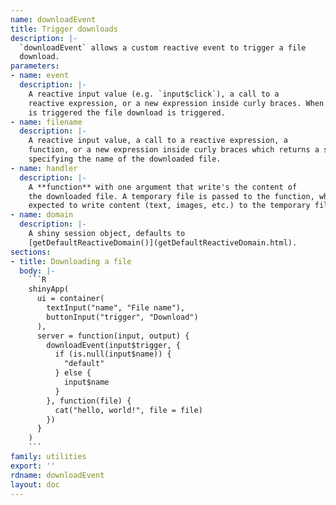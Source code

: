```yaml
---
name: downloadEvent
title: Trigger downloads
description: |-
  `downloadEvent` allows a custom reactive event to trigger a file
  download.
parameters:
- name: event
  description: |-
    A reactive input value (e.g. `input$click`), a call to a
    reactive expression, or a new expression inside curly braces. When `event`
    is triggered the file download is triggered.
- name: filename
  description: |-
    A reactive input value, a call to a reactive expression, a
    function, or a new expression inside curly braces which returns a string
    specifying the name of the downloaded file.
- name: handler
  description: |-
    A **function** with one argument that write's the content of
    the downloaded file. A temporary file is passed to the function, which is
    expected to write content (text, images, etc.) to the temporary file.
- name: domain
  description: |-
    A shiny session object, defaults to
    [getDefaultReactiveDomain()](getDefaultReactiveDomain.html).
sections:
- title: Downloading a file
  body: |-
    ```R
    shinyApp(
      ui = container(
        textInput("name", "File name"),
        buttonInput("trigger", "Download")
      ),
      server = function(input, output) {
        downloadEvent(input$trigger, {
          if (is.null(input$name)) {
            "default"
          } else {
            input$name
          }
        }, function(file) {
          cat("hello, world!", file = file)
        })
      }
    )
    ```
family: utilities
export: ''
rdname: downloadEvent
layout: doc
---
```

